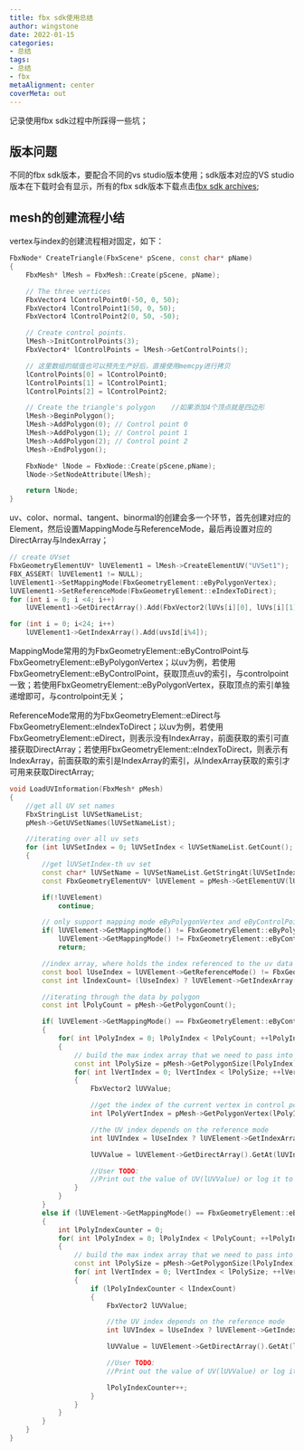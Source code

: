 ```yaml
---
title: fbx sdk使用总结
author: wingstone
date: 2022-01-15
categories:
- 总结
tags:
- 总结
- fbx
metaAlignment: center
coverMeta: out
---
```


记录使用fbx sdk过程中所踩得一些坑；
<!--more-->

## 版本问题

不同的fbx sdk版本，要配合不同的vs studio版本使用；sdk版本对应的VS studio版本在下载时会有显示，所有的fbx sdk版本下载点击[fbx sdk archives](https://www.autodesk.com/developer-network/platform-technologies/fbx-sdk-archives);

## mesh的创建流程小结

vertex与index的创建流程相对固定，如下：

```c++
FbxNode* CreateTriangle(FbxScene* pScene, const char* pName)
{
    FbxMesh* lMesh = FbxMesh::Create(pScene, pName);

    // The three vertices
    FbxVector4 lControlPoint0(-50, 0, 50);
    FbxVector4 lControlPoint1(50, 0, 50);
    FbxVector4 lControlPoint2(0, 50, -50);

    // Create control points.
    lMesh->InitControlPoints(3);
    FbxVector4* lControlPoints = lMesh->GetControlPoints();

    // 这里数组的赋值也可以预先生产好后，直接使用memcpy进行拷贝
    lControlPoints[0] = lControlPoint0;
    lControlPoints[1] = lControlPoint1;
    lControlPoints[2] = lControlPoint2;

    // Create the triangle's polygon    //如果添加4个顶点就是四边形
    lMesh->BeginPolygon();
    lMesh->AddPolygon(0); // Control point 0
    lMesh->AddPolygon(1); // Control point 1
    lMesh->AddPolygon(2); // Control point 2
    lMesh->EndPolygon();

    FbxNode* lNode = FbxNode::Create(pScene,pName);
    lNode->SetNodeAttribute(lMesh);

    return lNode;
}
```

uv、color、normal、tangent、binormal的创建会多一个环节，首先创建对应的Element，然后设置MappingMode与ReferenceMode，最后再设置对应的DirectArray与IndexArray；

```c++
// create UVset
FbxGeometryElementUV* lUVElement1 = lMesh->CreateElementUV("UVSet1");
FBX_ASSERT( lUVElement1 != NULL);
lUVElement1->SetMappingMode(FbxGeometryElement::eByPolygonVertex);
lUVElement1->SetReferenceMode(FbxGeometryElement::eIndexToDirect);
for (int i = 0; i <4; i++)
    lUVElement1->GetDirectArray().Add(FbxVector2(lUVs[i][0], lUVs[i][1]));

for (int i = 0; i<24; i++)
    lUVElement1->GetIndexArray().Add(uvsId[i%4]);
```

MappingMode常用的为FbxGeometryElement::eByControlPoint与FbxGeometryElement::eByPolygonVertex；以uv为例，若使用FbxGeometryElement::eByControlPoint，获取顶点uv的索引，与controlpoint一致；若使用FbxGeometryElement::eByPolygonVertex，获取顶点的索引单独递增即可，与controlpoint无关；

ReferenceMode常用的为FbxGeometryElement::eDirect与FbxGeometryElement::eIndexToDirect；以uv为例，若使用FbxGeometryElement::eDirect，则表示没有IndexArray，前面获取的索引可直接获取DirectArray；若使用FbxGeometryElement::eIndexToDirect，则表示有IndexArray，前面获取的索引是IndexArray的索引，从IndexArray获取的索引才可用来获取DirectArray;

```c++
void LoadUVInformation(FbxMesh* pMesh)
{
    //get all UV set names
    FbxStringList lUVSetNameList;
    pMesh->GetUVSetNames(lUVSetNameList);

    //iterating over all uv sets
    for (int lUVSetIndex = 0; lUVSetIndex < lUVSetNameList.GetCount(); lUVSetIndex++)
    {
        //get lUVSetIndex-th uv set
        const char* lUVSetName = lUVSetNameList.GetStringAt(lUVSetIndex);
        const FbxGeometryElementUV* lUVElement = pMesh->GetElementUV(lUVSetName);

        if(!lUVElement)
            continue;

        // only support mapping mode eByPolygonVertex and eByControlPoint
        if( lUVElement->GetMappingMode() != FbxGeometryElement::eByPolygonVertex &&
            lUVElement->GetMappingMode() != FbxGeometryElement::eByControlPoint )
            return;

        //index array, where holds the index referenced to the uv data
        const bool lUseIndex = lUVElement->GetReferenceMode() != FbxGeometryElement::eDirect;
        const int lIndexCount= (lUseIndex) ? lUVElement->GetIndexArray().GetCount() : 0;

        //iterating through the data by polygon
        const int lPolyCount = pMesh->GetPolygonCount();

        if( lUVElement->GetMappingMode() == FbxGeometryElement::eByControlPoint )
        {
            for( int lPolyIndex = 0; lPolyIndex < lPolyCount; ++lPolyIndex )
            {
                // build the max index array that we need to pass into MakePoly
                const int lPolySize = pMesh->GetPolygonSize(lPolyIndex);
                for( int lVertIndex = 0; lVertIndex < lPolySize; ++lVertIndex )
                {
                    FbxVector2 lUVValue;

                    //get the index of the current vertex in control points array
                    int lPolyVertIndex = pMesh->GetPolygonVertex(lPolyIndex,lVertIndex);

                    //the UV index depends on the reference mode
                    int lUVIndex = lUseIndex ? lUVElement->GetIndexArray().GetAt(lPolyVertIndex) : lPolyVertIndex;

                    lUVValue = lUVElement->GetDirectArray().GetAt(lUVIndex);

                    //User TODO:
                    //Print out the value of UV(lUVValue) or log it to a file
                }
            }
        }
        else if (lUVElement->GetMappingMode() == FbxGeometryElement::eByPolygonVertex)
        {
            int lPolyIndexCounter = 0;
            for( int lPolyIndex = 0; lPolyIndex < lPolyCount; ++lPolyIndex )
            {
                // build the max index array that we need to pass into MakePoly
                const int lPolySize = pMesh->GetPolygonSize(lPolyIndex);
                for( int lVertIndex = 0; lVertIndex < lPolySize; ++lVertIndex )
                {
                    if (lPolyIndexCounter < lIndexCount)
                    {
                        FbxVector2 lUVValue;

                        //the UV index depends on the reference mode
                        int lUVIndex = lUseIndex ? lUVElement->GetIndexArray().GetAt(lPolyIndexCounter) : lPolyIndexCounter;

                        lUVValue = lUVElement->GetDirectArray().GetAt(lUVIndex);

                        //User TODO:
                        //Print out the value of UV(lUVValue) or log it to a file

                        lPolyIndexCounter++;
                    }
                }
            }
        }
    }
}
```
